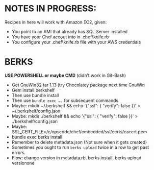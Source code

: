 # NOTES IN PROGRESS:

Recipes in here will work with Amazon EC2, given:

* You point to an AMI that already has SQL Server installed
* You have your Chef accout into in .chef\knife.rb
* You configure your .chef\knife.rb file with your AWS credentials


# BERKS

**USE POWERSHELL or maybe CMD** (didn’t work in Git-Bash)

*	Get GnuWin32 tar 1.13 (try Chocolatey package next time GnuWin 
*	Gem  install berkshelf
*	Then use bundle install
*	Then use `bundle exec ….` for subsequent commands
*	Maybe: mkdir ~/.berkshelf && echo '{"ssl": { "verify": false }}' > ~/.berkshelf/config.json
*	Maybe: mkdir ./berkshelf && echo '{"ssl": { "verify": false }}' > ./berkshelf/config.json
*	Maybe:  SSL_CERT_FILE=/c/opscode/chef/embedded/ssl/certs/cacert.pem
*	bundle exec berks install
* Remember to delete metadata.json (Not sure when it gets created)
* Sometimes you ought to run `berks upload` twice in a row to get past errors.
* Flow: change version in metadata.rb, berks install, berks upload versionone 

